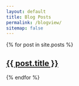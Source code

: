 ```yaml
---
layout: default
title: Blog Posts
permalink: /blogview/
sitemap: false
---
```


 {% for post in site.posts %}
  <article>
    <h2>
      <a href="{{ post.url }}, {{ post.date | date: "%Y-%m-%d" }}">
        {{ post.title }}
      </a>
    </h2>
  </article>
{% endfor %}
